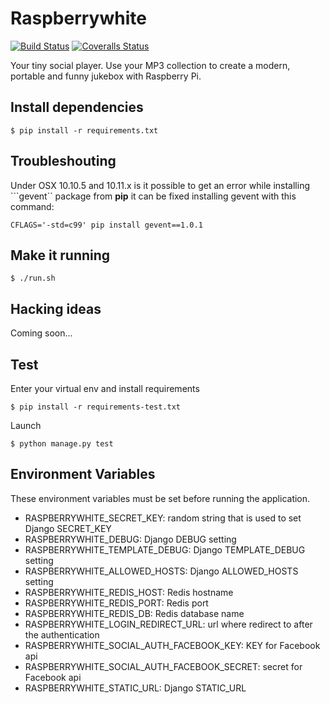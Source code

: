 Raspberrywhite
==============
[![Build Status][travis-image]][travis-url] [![Coveralls Status][coveralls-image]][coveralls-url]

Your tiny social player. Use your MP3 collection to create a modern, portable and funny jukebox with Raspberry Pi.

Install dependencies
--------------------

    $ pip install -r requirements.txt
    
Troubleshouting
---------------

Under OSX 10.10.5 and 10.11.x is it possible to get an error while installing ```gevent`` package from **pip** it can be fixed installing gevent with this command:

```
CFLAGS='-std=c99' pip install gevent==1.0.1
```

Make it running
---------------

    $ ./run.sh

Hacking ideas
-------------
Coming soon...

Test
----
Enter your virtual env and install requirements

    $ pip install -r requirements-test.txt

Launch

    $ python manage.py test

Environment Variables
---------------------

These environment variables must be set before running the application.

  * RASPBERRYWHITE_SECRET_KEY: random string that is used to set Django SECRET_KEY
  * RASPBERRYWHITE_DEBUG: Django DEBUG setting
  * RASPBERRYWHITE_TEMPLATE_DEBUG: Django TEMPLATE_DEBUG setting
  * RASPBERRYWHITE_ALLOWED_HOSTS: Django ALLOWED_HOSTS setting
  * RASPBERRYWHITE_REDIS_HOST: Redis hostname
  * RASPBERRYWHITE_REDIS_PORT: Redis port
  * RASPBERRYWHITE_REDIS_DB: Redis database name
  * RASPBERRYWHITE_LOGIN_REDIRECT_URL: url where redirect to after the authentication
  * RASPBERRYWHITE_SOCIAL_AUTH_FACEBOOK_KEY: KEY for Facebook api
  * RASPBERRYWHITE_SOCIAL_AUTH_FACEBOOK_SECRET: secret for Facebook api
  * RASPBERRYWHITE_STATIC_URL: Django STATIC_URL

[travis-url]: https://travis-ci.org/raspberrywhite/raspberrywhite
[travis-image]: http://img.shields.io/travis/raspberrywhite/raspberrywhite.svg

[coveralls-url]: https://coveralls.io/r/raspberrywhite/raspberrywhite
[coveralls-image]: http://img.shields.io/coveralls/raspberrywhite/raspberrywhite/master.svg
